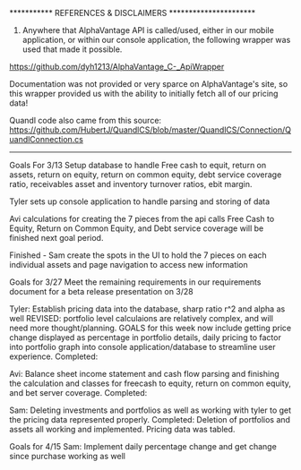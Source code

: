 
*********** REFERENCES & DISCLAIMERS **********************

1) Anywhere that AlphaVantage API is called/used, either in our mobile application, or within our console application, the following wrapper was used that made it possible. 

https://github.com/dyh1213/AlphaVantage_C-_ApiWrapper

Documentation was not provided or very sparce on AlphaVantage's site, so this wrapper provided us with the ability to initially fetch all of our pricing data!

Quandl code also came from this source: https://github.com/HubertJ/QuandlCS/blob/master/QuandlCS/Connection/QuandlConnection.cs

*************************************************************




Goals For 3/13
Setup database to handle Free cash to equit, return on assets, return on equity, return on common equity, debt service coverage
ratio, receivables asset and inventory turnover ratios, ebit margin.

Tyler sets up console application to handle parsing and storing of data

Avi calculations for creating the 7 pieces from the api calls
  Free Cash to Equity, Return on Common Equity, and Debt service coverage will be finished next goal period.

Finished - Sam create the spots in the UI to hold the 7 pieces on each individual assets and page navigation to access new information



Goals for 3/27
  Meet the remaining requirements in our requirements document for a beta release presentation on 3/28

Tyler: Establish pricing data into the database, sharp ratio r^2 and alpha as well
REVISED: portfolio level calculaions are relatively complex, and will need more thought/planning. GOALS for this week now include getting price change displayed as percentage in portfolio details, daily pricing to factor into portfolio graph into console application/database to streamline user experience. 
    Completed:

Avi: Balance sheet income statement and cash flow parsing and finishing the calculation and classes for freecash to equity, return on common equity, and bet server coverage.
    Completed:

Sam: Deleting investments and portfolios as well as working with tyler to get the pricing data represented properly.
    Completed: Deletion of portfolios and assets all working and implemented. Pricing data was tabled.



Goals for 4/15
Sam: Implement daily percentage change and get change since purchase working as well


